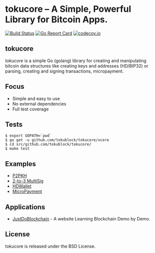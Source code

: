 # tokucore – A Simple, Powerful Library for Bitcoin Apps.

[![Build Status](https://travis-ci.org/tokublock/tokucore.png)](https://travis-ci.org/tokublock/tokucore) [![Go Report Card](https://goreportcard.com/badge/github.com/tokublock/tokucore)](https://goreportcard.com/report/github.com/tokublock/tokucore) [![codecov.io](https://codecov.io/gh/tokublock/tokucore/graphs/badge.svg)](https://codecov.io/gh/tokublock/tokucore/branch/master)

## tokucore

*tokucore* is a simple Go (golang) library for creating and manipulating bitcoin data structures like creating keys and addresses (HD/BIP32) or parsing, creating and signing transactions, micropayment.

## Focus

* Simple and easy to use
* No external dependencies
* Full test coverage

## Tests

```
$ export GOPATH=`pwd`
$ go get -u github.com/tokublock/tokucore/xcore
$ cd src/github.com/tokublock/tokucore/
$ make test
```

## Examples

- [P2PKH](examples/p2pkh.go)
- [2-to-3 MultiSig](examples/multisig.go)
- [HDWallet](examples/hdwallet.go)
- [MicroPayment](examples/micropayment.go)

## Applications

- [JustDoBlockchain](https://justdoblockchain.com) - A website Learning Blockchain Demo by Demo.

## License

tokucore is released under the BSD License.
